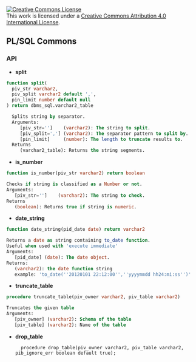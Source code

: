 <a rel="license" href="http://creativecommons.org/licenses/by/4.0/"><img alt="Creative Commons License" style="border-width:0" src="https://i.creativecommons.org/l/by/4.0/88x31.png" /></a><br />This work is licensed under a <a rel="license" href="http://creativecommons.org/licenses/by/4.0/">Creative Commons Attribution 4.0 International License</a>.

## PL/SQL Commons

### API

 * **split**

```sql
function split(
  piv_str varchar2, 
  piv_split varchar2 default ',', 
  pin_limit number default null
) return dbms_sql.varchar2_table
``` 
```sql
  Splits string by separator.
  Arguments: 
     [piv_str='']    (varchar2): The string to split.
     [piv_split=','] (varchar2): The separator pattern to split by.
     [pin_limit]     (number): The length to truncate results to.
  Returns
     (varchar2_table): Returns the string segments.
  ```

  
  * **is_number**
  
  ```sql
  function is_number(piv_str varchar2) return boolean
  ```

  ```sql
  Checks if string is classified as a Number or not.
  Arguments: 
     [piv_str='']    (varchar2): The string to check.
  Returns
     (boolean): Returns true if string is numeric.
  ```

  * **date_string**

  ```sql
  function date_string(pid_date date) return varchar2
  ```

  ```sql
  Returns a date as string containing to_date function. 
  Useful when used with 'execute immediate'
  Arguments: 
     [pid_date] (date): The date object.
  Returns:
     (varchar2): the date function string
     example: 'to_date(''20120101 22:12:00'',''yyyymmdd hh24:mi:ss'')' 
  ```

  * **truncate_table**

  ```sql
  procedure truncate_table(piv_owner varchar2, piv_table varchar2)
  ```

  ```sql
  Truncates the given table
  Arguments: 
     [piv_owner] (varchar2): Schema of the table
     [piv_table] (varchar2): Name of the table
  ```

  * **drop_table**

    ```
      procedure drop_table(piv_owner varchar2, piv_table varchar2, pib_ignore_err boolean default true);
    ```